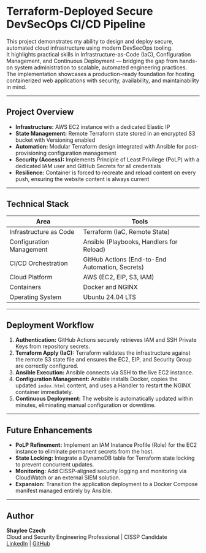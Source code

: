# Terraform-Deployed Secure DevSecOps CI/CD Pipeline

This project demonstrates my ability to design and deploy secure, automated cloud infrastructure using modern DevSecOps tooling.  
It highlights practical skills in Infrastructure-as-Code (IaC), Configuration Management, and Continuous Deployment — bridging the gap from hands-on system administration to scalable, automated engineering practices.  
The implementation showcases a production-ready foundation for hosting containerized web applications with security, availability, and maintainability in mind.

---

## Project Overview
- **Infrastructure:** AWS EC2 instance with a dedicated Elastic IP  
- **State Management:** Remote Terraform state stored in an encrypted S3 bucket with Versioning enabled  
- **Automation:** Modular Terraform design integrated with Ansible for post-provisioning configuration management  
- **Security (Access):** Implements Principle of Least Privilege (PoLP) with a dedicated IAM user and GitHub Secrets for all credentials  
- **Resilience:** Container is forced to recreate and reload content on every push, ensuring the website content is always current  

---

## Technical Stack
| Area | Tools |
|------|--------|
| Infrastructure as Code | Terraform (IaC, Remote State) |
| Configuration Management | Ansible (Playbooks, Handlers for Reload) |
| CI/CD Orchestration | GitHub Actions (End-to-End Automation, Secrets) |
| Cloud Platform | AWS (EC2, EIP, S3, IAM) |
| Containers | Docker and NGINX |
| Operating System | Ubuntu 24.04 LTS |

---

## Deployment Workflow
1. **Authentication:** GitHub Actions securely retrieves IAM and SSH Private Keys from repository secrets.  
2. **Terraform Apply (IaC):** Terraform validates the infrastructure against the remote S3 state file and ensures the EC2, EIP, and Security Group are correctly configured.  
3. **Ansible Execution:** Ansible connects via SSH to the live EC2 instance.  
4. **Configuration Management:** Ansible installs Docker, copies the updated `index.html` content, and uses a Handler to restart the NGINX container immediately.  
5. **Continuous Deployment:** The website is automatically updated within minutes, eliminating manual configuration or downtime.  

---

## Future Enhancements
- **PoLP Refinement:** Implement an IAM Instance Profile (Role) for the EC2 instance to eliminate permanent secrets from the host.  
- **State Locking:** Integrate a DynamoDB table for Terraform state locking to prevent concurrent updates.  
- **Monitoring:** Add CISSP-aligned security logging and monitoring via CloudWatch or an external SIEM solution.  
- **Expansion:** Transition the application deployment to a Docker Compose manifest managed entirely by Ansible.  

---

## Author
**Shaylee Czech**  
Cloud and Security Engineering Professional | CISSP Candidate  
[LinkedIn](https://www.linkedin.com/in/shayleeczech) | [GitHub](https://github.com/shayczech)
